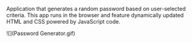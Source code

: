 Application that generates a random password based on user-selected criteria. This app runs in the browser and feature dynamically updated HTML and CSS powered by JavaScript code.

![](Password Generator.gif)